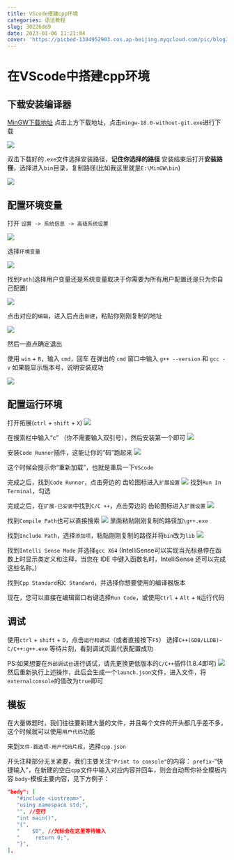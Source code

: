 ```yaml
---
title: VScode搭建cpp环境
categories: 语法教程
slug: 30226dd9
date: 2023-01-06 11:21:04
cover: 'https://picbed-1304952903.cos.ap-beijing.myqcloud.com/pic/blog202302091657180.png'
---
```

# 在VScode中搭建cpp环境

## 下载安装编译器
[MinGW下载地址](https://nuwen.net/mingw.html)
点击上方下载地址，点击`mingw-18.0-without-git.exe`进行下载

![](https://picbed-1304952903.cos.ap-beijing.myqcloud.com/pic/blog202301061525353.png)

双击下载好的`.exe`文件选择安装路径，**记住你选择的路径**
安装结束后打开**安装路径**，选择进入`bin`目录，复制路径(比如我这里就是`E:\MinGW\bin`)

![](https://picbed-1304952903.cos.ap-beijing.myqcloud.com/pic/blog202301061529526.png)

## 配置环境变量

打开 `设置 -> 系统信息 -> 高级系统设置`

![](https://picbed-1304952903.cos.ap-beijing.myqcloud.com/pic/blog202301061532104.png)

选择`环境变量`

![](https://picbed-1304952903.cos.ap-beijing.myqcloud.com/pic/blog202301061532702.png)

找到`Path`(选择用户变量还是系统变量取决于你需要为所有用户配置还是只为你自己配置)

![](https://picbed-1304952903.cos.ap-beijing.myqcloud.com/pic/blog202301061534899.png)

点击对应的`编辑`，进入后点击`新建`，粘贴你刚刚复制的地址

![](https://picbed-1304952903.cos.ap-beijing.myqcloud.com/pic/blog202301061535317.png)

然后一直点确定退出

使用 `win` + `R`，输入 `cmd`，回车
在弹出的 `cmd` 窗口中输入 `g++ --version` 和 `gcc -v` 如果能显示版本号，说明安装成功

![](https://picbed-1304952903.cos.ap-beijing.myqcloud.com/pic/blog202301061538349.png)

## 配置运行环境
打开拓展(`ctrl` + `shift` + `X`)
![](https://picbed-1304952903.cos.ap-beijing.myqcloud.com/pic/blog20221230084551.png)

在搜索栏中输入“c” （你不需要输入双引号），然后安装第一个即可
![](https://picbed-1304952903.cos.ap-beijing.myqcloud.com/pic/blog202301061522014.png)

安装`Code Runner`插件，这能让你的“码”跑起来
![](https://picbed-1304952903.cos.ap-beijing.myqcloud.com/pic/blog202301061543519.png)

这个时候会提示你“重新加载”，也就是重启一下`VScode`

完成之后，找到`Code Runner`，点击旁边的 齿轮图标进入`扩展设置`
![](https://picbed-1304952903.cos.ap-beijing.myqcloud.com/pic/blog202301061555758.png)
找到`Run In Terminal`，勾选

完成之后，在`扩展-已安装`中找到`C/C ++`，点击旁边的 齿轮图标进入`扩展设置`
![](https://picbed-1304952903.cos.ap-beijing.myqcloud.com/pic/blog202301061556707.png)

找到`Compile Path`也可以直接搜索
![](https://picbed-1304952903.cos.ap-beijing.myqcloud.com/pic/blog202301061557060.png)
里面粘贴刚刚复制的路径加`\g++.exe`

找到`Include Path`，选择`添加项`，粘贴刚刚复制的路径并将`bin`改为`lib`
![](https://picbed-1304952903.cos.ap-beijing.myqcloud.com/pic/blog202301061602204.png)

找到`Intelli Sense Mode` 并选择`gcc X64`
(IntelliSense可以实现当光标悬停在函数上时显示类定义和注释，当您在 IDE 中键入函数名时，IntelliSense 还可以完成这些名称。)

找到`Cpp Standard`和`C Standard`，并选择你想要使用的编译器版本

现在，您可以直接在编辑窗口右键选择`Run Code`，或使用`Ctrl` + `Alt` + `N`运行代码

## 调试
使用`ctrl` + `shift` + `D`，点击`运行和调试`（或者直接按下`F5`）
选择`C++(GDB/LLDB)`-`C/C++:g++.exe`
等待片刻，看到调试页面代表配置成功

PS:如果想要在`外部调试台`进行调试，请先更换更低版本的`C/C++`插件(1.8.4即可)
![](https://picbed-1304952903.cos.ap-beijing.myqcloud.com/pic/blog202301061621694.png)
然后重新执行上述操作，此后会生成一个`launch.json`文件，进入文件，将`externalconsole`的值改为`true`即可

## 模板
在大量做题时，我们往往要新建大量的文件，并且每个文件的开头都几乎差不多，这个时候就可以使用`用户代码`功能

来到`文件-首选项-用户代码片段`，选择`cpp.json`

开头注释部分无关紧要，我们主要关注`"Print to console"`的内容：
`prefix`-“快捷输入”，在新建的空白`cpp`文件中输入对应内容并回车，则会自动帮你补全模板内容
`body`-模板主要内容，见下方例子：
```json
"body": [
   "#include <iostream>",
   "using namespace std;",
   "", //空行
   "int main()",
   "{",
   "    $0", //光标会在这里等待输入
   "     return 0;",
   "}",
],
```